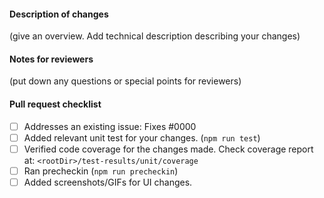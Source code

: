 #### Description of changes

(give an overview. Add technical description describing your changes)

#### Notes for reviewers

(put down any questions or special points for reviewers)

#### Pull request checklist

- [ ] Addresses an existing issue: Fixes #0000
- [ ] Added relevant unit test for your changes. (`npm run test`)
- [ ] Verified code coverage for the changes made. Check coverage report at: `<rootDir>/test-results/unit/coverage`
- [ ] Ran precheckin (`npm run precheckin`)
- [ ] Added screenshots/GIFs for UI changes.
